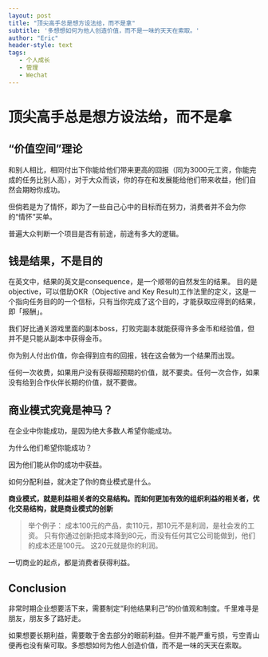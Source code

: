 ```yaml
---
layout: post
title: "顶尖高手总是想方设法给，而不是拿"
subtitle: '多想想如何为他人创造价值，而不是一味的天天在索取。'
author: "Eric"
header-style: text
tags:
   - 个人成长
   - 管理
   - Wechat
---
```




# 顶尖高手总是想方设法给，而不是拿

## “价值空间”理论

和别人相比，相同付出下你能给他们带来更高的回报（同为3000元工资，你能完成的任务比别人高），对于大众而谈，你的存在和发展能给他们带来收益，他们自然会期盼你成功。

但倘若是为了情怀，即为了一些自己心中的目标而在努力，消费者并不会为你的“情怀”买单。

普遍大众判断一个项目是否有前途，前途有多大的逻辑。

## 钱是结果，不是目的
在英文中，结果的英文是consequence，是一个顺带的自然发生的结果。
目的是objective，可以借助OKR（Objective and Key Result)工作法里的定义，这是一个指向任务目的的一个信标，只有当你完成了这个目的，才能获取应得到的结果，即「报酬」。

我们好比通关游戏里面的副本boss，打败完副本就能获得许多金币和经验值，但并不是只能从副本中获得金币。

你为别人付出价值，你会得到应有的回报，钱在这会做为一个结果而出现。

任何一次收费，如果用户没有获得超预期的价值，就不要卖。任何一次合作，如果没有给到合作伙伴长期的价值，就不要做。

## 商业模式究竟是神马？
在企业中你能成功，是因为绝大多数人希望你能成功。

为什么他们希望你能成功？

因为他们能从你的成功中获益。

如何分配利益，就决定了你的商业模式是什么。

**商业模式，就是利益相关者的交易结构。**而如何更加有效的组织利益的相关者，优化交易结构，就是**商业模式的创新**

> 举个例子： 成本100元的产品，卖110元，那10元不是利润，是社会发的工资。
> 只有你通过创新把成本降到80元，而没有任何其它公司能做到，他们的成本还是100元。
> 这20元就是你的利润。

一切商业的起点，都是消费者获得利益。

## Conclusion
非常时期企业想要活下来，需要制定“利他结果利己”的价值观和制度。千里难寻是朋友，朋友多了路好走。

如果想要长期利益，需要敢于舍去部分的眼前利益。但并不能严重亏损，亏空青山便再也没有柴可取。多想想如何为他人创造价值，而不是一味的天天在索取。